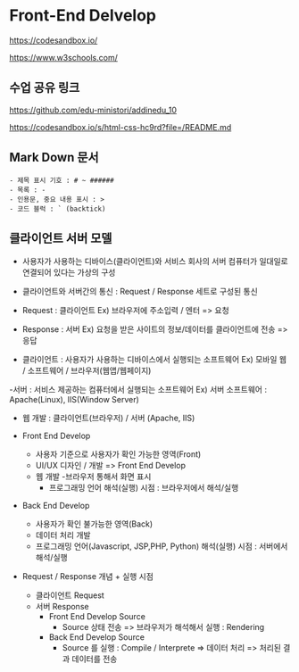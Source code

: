 # Front-End Delvelop

https://codesandbox.io/

https://www.w3schools.com/

## 수업 공유 링크

https://github.com/edu-ministori/addinedu_10

https://codesandbox.io/s/html-css-hc9rd?file=/README.md

## Mark Down 문서

```
- 제목 표시 기호 : # ~ ######
- 목록 : -
- 인용문, 중요 내용 표시 : >
- 코드 블럭 : ` (backtick)
```

## 클라이언트 서버 모델

- 사용자가 사용하는 디바이스(클라이언트)와 서비스 회사의 서버 컴퓨터가 일대일로 연결되어 있다는 가상의 구성

- 클라이언트와 서버간의 통신 : Request / Response 세트로 구성된 통신

- Request : 클라이언트
  Ex) 브라우저에 주소입력 / 엔터 => 요청

- Response : 서버
  Ex) 요청을 받은 사이트의 정보/데이터를 클라이언트에 전송 => 응답

- 클라이언트 : 사용자가 사용하는 디바이스에서 실행되는 소프트웨어
  Ex) 모바일 웹 / 소프트웨어 / 브라우저(웹앱/웹페이지)

-서버 : 서비스 제공하는 컴퓨터에서 실행되는 소프트웨어
Ex) 서버 소프트웨어 : Apache(Linux), IIS(Window Server)

- 웹 개발 : 클라이언트(브라우저) / 서버 (Apache, IIS)

- Front End Develop

  - 사용자 기준으로 사용자가 확인 가능한 영역(Front)
  - UI/UX 디자인 / 개발 => Front End Develop
  - 웹 개발 -브라우저 통해서 화면 표시
    - 프로그래밍 언어 해석(실행) 시점 : 브라우저에서 해석/실행

- Back End Develop

  - 사용자가 확인 불가능한 영역(Back)
  - 데이터 처리 개발
  - 프로그래밍 언어(Javascript, JSP,PHP, Python) 해석(실행) 시점 : 서버에서 해석/실행

- Request / Response 개념 + 실행 시점
  - 클라이언트 Request
  - 서버 Response
    - Front End Develop Source
      - Source 상태 전송 => 브라우저가 해석해서 실행 : Rendering
    - Back End Develop Source
      - Source 를 실행 : Compile / Interprete => 데이터 처리 => 처리된 결과 데이터를 전송
